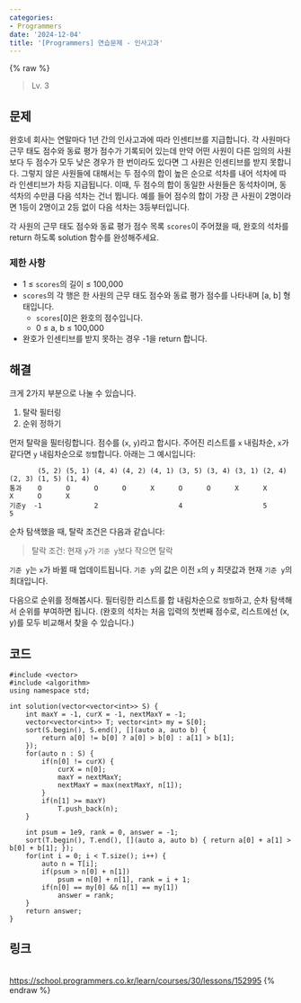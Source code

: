 ```yaml
---
categories:
- Programmers
date: '2024-12-04'
title: '[Programmers] 연습문제 - 인사고과'
---
```


{% raw %}
> Lv. 3<br>

## 문제
완호네 회사는 연말마다 1년 간의 인사고과에 따라 인센티브를 지급합니다. 각 사원마다 근무 태도 점수와 동료 평가 점수가 기록되어 있는데 만약 어떤 사원이 다른 임의의 사원보다 두 점수가 모두 낮은 경우가 한 번이라도 있다면 그 사원은 인센티브를 받지 못합니다. 그렇지 않은 사원들에 대해서는 두 점수의 합이 높은 순으로 석차를 내어 석차에 따라 인센티브가 차등 지급됩니다. 이때, 두 점수의 합이 동일한 사원들은 동석차이며, 동석차의 수만큼 다음 석차는 건너 뜁니다. 예를 들어 점수의 합이 가장 큰 사원이 2명이라면 1등이 2명이고 2등 없이 다음 석차는 3등부터입니다.

각 사원의 근무 태도 점수와 동료 평가 점수 목록  `scores`이 주어졌을 때, 완호의 석차를 return 하도록 solution 함수를 완성해주세요.

### 제한 사항
-   1 ≤  `scores`의 길이 ≤ 100,000
-   `scores`의 각 행은 한 사원의 근무 태도 점수와 동료 평가 점수를 나타내며 [a, b] 형태입니다.
    -   `scores`[0]은 완호의 점수입니다.
    -   0 ≤ a, b ≤ 100,000
-   완호가 인센티브를 받지 못하는 경우 -1을 return 합니다.

## 해결
크게 2가지 부분으로 나눌 수 있습니다.
1. 탈락 필터링
2. 순위 정하기

먼저 탈락을 필터링합니다. 점수를 (`x`, `y`)라고 합시다. 주어진 리스트를 `x` 내림차순, `x`가 같다면 `y` 내림차순으로 `정렬`합니다. 아래는 그 예시입니다:
```
       (5, 2) (5, 1) (4, 4) (4, 2) (4, 1) (3, 5) (3, 4) (3, 1) (2, 4) (2, 3) (1, 5) (1, 4)
통과    O      O      O      O      X      O      O      X      X      X      O      X
기준y  -1             2                    4                    5             5
```

순차 탐색했을 때, 탈락 조건은 다음과 같습니다:
> 탈락 조건: 현재 `y`가 `기준 y`보다 작으면 탈락<br>

`기준 y`는 `x`가 바뀔 때 업데이트됩니다. `기준 y`의 값은 이전 `x`의 `y` 최댓값과 현재 `기준 y`의 최대입니다.

다음으로 순위를 정해봅시다. 필터링한 리스트를 합 내림차순으로 `정렬`하고, 순차 탐색해서 순위를 부여하면 됩니다. (완호의 석차는 처음 입력의 첫번째 점수로, 리스트에선 (x, y)를 모두 비교해서 찾을 수 있습니다.)

## 코드
```
#include <vector>
#include <algorithm>
using namespace std;

int solution(vector<vector<int>> S) {
    int maxY = -1, curX = -1, nextMaxY = -1;
    vector<vector<int>> T; vector<int> my = S[0];
    sort(S.begin(), S.end(), [](auto a, auto b) { 
        return a[0] != b[0] ? a[0] > b[0] : a[1] > b[1];
    });
    for(auto n : S) {
        if(n[0] != curX) {
            curX = n[0];
            maxY = nextMaxY;
            nextMaxY = max(nextMaxY, n[1]);
        }
        if(n[1] >= maxY)
            T.push_back(n);
    }
    
    int psum = 1e9, rank = 0, answer = -1;
    sort(T.begin(), T.end(), [](auto a, auto b) { return a[0] + a[1] > b[0] + b[1]; });
    for(int i = 0; i < T.size(); i++) {
        auto n = T[i];
        if(psum > n[0] + n[1])
            psum = n[0] + n[1], rank = i + 1;
        if(n[0] == my[0] && n[1] == my[1])
            answer = rank;
    }
    return answer;
}
```

## 링크
<br>https://school.programmers.co.kr/learn/courses/30/lessons/152995
{% endraw %}
